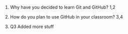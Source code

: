 1. Why have you decided to learn Git and GitHub?
1,2

2. How do you plan to use GitHub in your classroom?
3,4


3. Q3
Added more stuff
